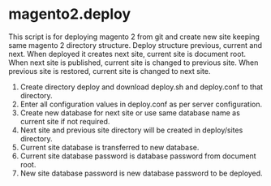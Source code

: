 # magento2.deploy
This script is for deploying magento 2 from git and create new site keeping same magento 2 directory structure. Deploy structure previous, current and next. When deployed it creates next site, current site is document root. When next site is published, current site is changed to previous site. When previous site is restored, current site is changed to next site.

1. Create directory deploy and download deploy.sh and deploy.conf to that directory.
2. Enter all configuration values in deploy.conf as per server configuration.
3. Create new database for next site or use same database name as current site if not required.
4. Next site and previous site directory will be created in deploy/sites directory.
5. Current site database is transferred to new database.
6. Current site database password is database password from document root.
7. New site database password is new database password to be deployed.

